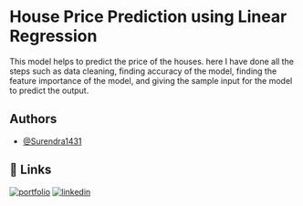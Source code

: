 
#  House Price Prediction using Linear Regression

This model helps to predict the price of the houses. here I have done all the steps such as data cleaning, finding accuracy of the model, finding the feature importance of the model, and giving the sample input for the model to predict the output.



## Authors

- [@Surendra1431](https://github.com/Surendra1431/Machine-learning)

  
## 🔗 Links
[![portfolio](https://img.shields.io/badge/my_portfolio-000?style=for-the-badge&logo=ko-fi&logoColor=white)](https://github.com/Surendra1431/Machine-learning)
[![linkedin](https://img.shields.io/badge/linkedin-0A66C2?style=for-the-badge&logo=linkedin&logoColor=white)](www.linkedin.com/in/vennapoosa-surendra-nath-reddy-b381951a0)


  